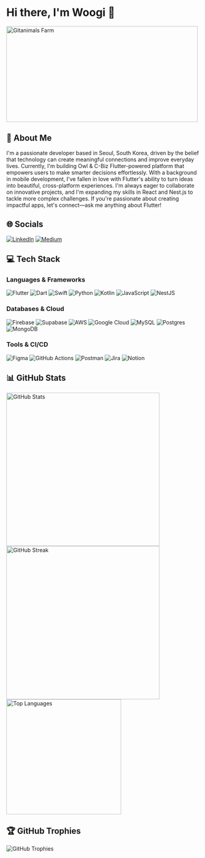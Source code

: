 # Hi there, I'm Woogi 👋

<a href="https://github.com/devxb/gitanimals">
  <img src="https://render.gitanimals.org/farms/woogi-kang" width="500" height="250" alt="Gitanimals Farm" />
</a>

## 💫 About Me
I'm a passionate developer based in Seoul, South Korea, driven by the belief that technology can create meaningful connections and improve everyday lives. Currently, I'm building Owl & C-Biz Flutter-powered platform that empowers users to make smarter decisions effortlessly. With a background in mobile development, I've fallen in love with Flutter's ability to turn ideas into beautiful, cross-platform experiences. I'm always eager to collaborate on innovative projects, and I'm expanding my skills in React and Nest.js to tackle more complex challenges. If you're passionate about creating impactful apps, let's connect—ask me anything about Flutter!

## 🌐 Socials
[![LinkedIn](https://img.shields.io/badge/LinkedIn-%230077B5.svg?style=for-the-badge&logo=linkedin&logoColor=white)](https://www.linkedin.com/in/taewook-kang/)
[![Medium](https://img.shields.io/badge/Medium-12100E?style=for-the-badge&logo=medium&logoColor=white)](https://medium.com/@dev-woogi)

## 💻 Tech Stack

### Languages & Frameworks
![Flutter](https://img.shields.io/badge/Flutter-%2302569B.svg?style=for-the-badge&logo=Flutter&logoColor=white)
![Dart](https://img.shields.io/badge/dart-%230175C2.svg?style=for-the-badge&logo=dart&logoColor=white)
![Swift](https://img.shields.io/badge/swift-F54A2A?style=for-the-badge&logo=swift&logoColor=white)
![Python](https://img.shields.io/badge/python-3670A0?style=for-the-badge&logo=python&logoColor=ffdd54)
![Kotlin](https://img.shields.io/badge/kotlin-%237F52FF.svg?style=for-the-badge&logo=kotlin&logoColor=white)
![JavaScript](https://img.shields.io/badge/javascript-%23323330.svg?style=for-the-badge&logo=javascript&logoColor=%23F7DF1E)
![NestJS](https://img.shields.io/badge/nestjs-%23E0234E.svg?style=for-the-badge&logo=nestjs&logoColor=white)

### Databases & Cloud
![Firebase](https://img.shields.io/badge/firebase-%23039BE5.svg?style=for-the-badge&logo=firebase)
![Supabase](https://img.shields.io/badge/Supabase-3ECF8E?style=for-the-badge&logo=supabase&logoColor=white)
![AWS](https://img.shields.io/badge/AWS-%23FF9900.svg?style=for-the-badge&logo=amazon-aws&logoColor=white)
![Google Cloud](https://img.shields.io/badge/GoogleCloud-%234285F4.svg?style=for-the-badge&logo=google-cloud&logoColor=white)
![MySQL](https://img.shields.io/badge/mysql-4479A1.svg?style=for-the-badge&logo=mysql&logoColor=white)
![Postgres](https://img.shields.io/badge/postgres-%23316192.svg?style=for-the-badge&logo=postgresql&logoColor=white)
![MongoDB](https://img.shields.io/badge/MongoDB-%234ea94b.svg?style=for-the-badge&logo=mongodb&logoColor=white)

### Tools & CI/CD
![Figma](https://img.shields.io/badge/figma-%23F24E1E.svg?style=for-the-badge&logo=figma&logoColor=white)
![GitHub Actions](https://img.shields.io/badge/github%20actions-%232671E5.svg?style=for-the-badge&logo=githubactions&logoColor=white)
![Postman](https://img.shields.io/badge/Postman-FF6C37?style=for-the-badge&logo=postman&logoColor=white)
![Jira](https://img.shields.io/badge/jira-%230A0FFF.svg?style=for-the-badge&logo=jira&logoColor=white)
![Notion](https://img.shields.io/badge/Notion-%23000000.svg?style=for-the-badge&logo=notion&logoColor=white)

## 📊 GitHub Stats
<img src="https://github-readme-stats.vercel.app/api?username=woogi-kang&theme=dark&hide_border=false&include_all_commits=true&count_private=true" alt="GitHub Stats" width="400" />
<img src="https://github-readme-streak-stats.herokuapp.com/?user=woogi-kang&theme=dark&hide_border=false" alt="GitHub Streak" width="400" />
<img src="https://github-readme-stats.vercel.app/api/top-langs/?username=woogi-kang&theme=dark&hide_border=false&include_all_commits=true&count_private=true&layout=compact" alt="Top Languages" width="300" />

## 🏆 GitHub Trophies
<img src="https://github-profile-trophy.vercel.app/?username=woogi-kang&theme=dark&no-frame=false&no-bg=true&margin-w=4" alt="GitHub Trophies" />
